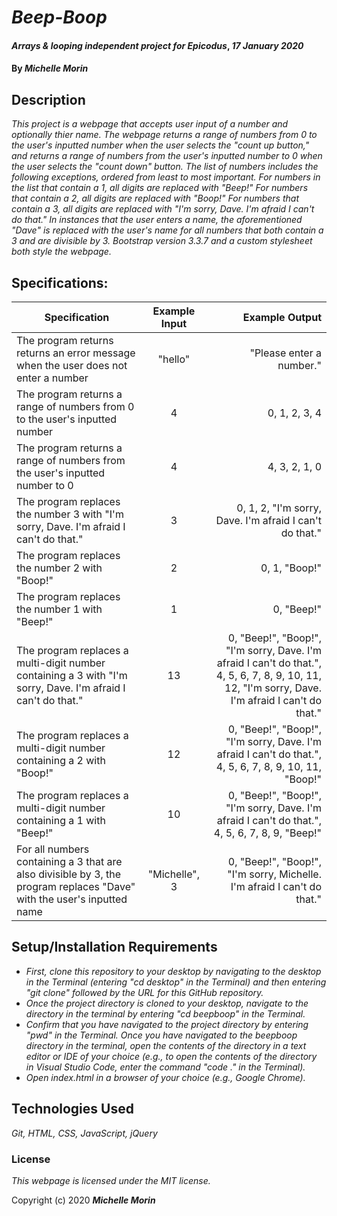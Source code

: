 # _Beep-Boop_

#### _Arrays & looping independent project for Epicodus_, _17 January 2020_

#### By _**Michelle Morin**_

## Description

_This project is a webpage that accepts user input of a number and optionally thier name. The webpage returns a range of numbers from 0 to the user's inputted number when the user selects the "count up button," and returns a range of numbers from the user's inputted number to 0 when the user selects the "count down" button. The list of numbers includes the following exceptions, ordered from least to most important. For numbers in the list that contain a 1, all digits are replaced with "Beep!" For numbers that contain a 2, all digits are replaced with "Boop!" For numbers that contain a 3, all digits are replaced with "I'm sorry, Dave. I'm afraid I can't do that." In instances that the user enters a name, the aforementioned "Dave" is replaced with the user's name for all numbers that both contain a 3 and are divisible by 3. Bootstrap version 3.3.7 and a custom stylesheet both style the webpage._

## Specifications:


| Specification | Example Input | Example Output |
| ------------- |:-------------:| --------------:|
| The program returns returns an error message when the user does not enter a number | "hello" | "Please enter a number." |
| The program returns a range of numbers from 0 to the user's inputted number | 4 | 0, 1, 2, 3, 4 |
| The program returns a range of numbers from the user's inputted number to 0 | 4 | 4, 3, 2, 1, 0 |
| The program replaces the number 3 with "I'm sorry, Dave. I'm afraid I can't do that." | 3 |   0, 1, 2, "I'm sorry, Dave. I'm afraid I can't do that." |
| The program replaces the number 2 with "Boop!" | 2 | 0, 1, "Boop!" |
| The program replaces the number 1 with "Beep!" | 1 | 0, "Beep!" |
| The program replaces a multi-digit number containing a 3 with "I'm sorry, Dave. I'm afraid I can't do that." | 13 | 0, "Beep!", "Boop!", "I'm sorry, Dave. I'm afraid I can't do that.", 4, 5, 6, 7, 8, 9, 10, 11, 12, "I'm sorry, Dave. I'm afraid I can't do that." |
| The program replaces a multi-digit number containing a 2 with "Boop!" | 12 | 0, "Beep!", "Boop!", "I'm sorry, Dave. I'm afraid I can't do that.", 4, 5, 6, 7, 8, 9, 10, 11, "Boop!" |
| The program replaces a multi-digit number containing a 1 with "Beep!" | 10 | 0, "Beep!", "Boop!", "I'm sorry, Dave. I'm afraid I can't do that.", 4, 5, 6, 7, 8, 9, "Beep!" |
| For all numbers containing a 3 that are also divisible by 3, the program replaces "Dave" with the user's inputted name | "Michelle", 3 | 0, "Beep!", "Boop!", "I'm sorry, Michelle. I'm afraid I can't do that." |


## Setup/Installation Requirements

* _First, clone this repository to your desktop by navigating to the desktop in the Terminal (entering "cd desktop" in the Terminal) and then entering "git clone" followed by the URL for this GitHub repository._
* _Once the project directory is cloned to your desktop, navigate to the directory in the terminal by entering "cd beepboop" in the Terminal._
* _Confirm that you have navigated to the project directory by entering "pwd" in the Terminal. Once you have navigated to the beepboop directory in the terminal, open the contents of the directory in a text editor or IDE of your choice (e.g., to open the contents of the directory in Visual Studio Code, enter the command "code ." in the Terminal)._
* _Open index.html in a browser of your choice (e.g., Google Chrome)._

## Technologies Used

_Git, HTML, CSS, JavaScript, jQuery_

### License

*This webpage is licensed under the MIT license.*

Copyright (c) 2020 **_Michelle Morin_**